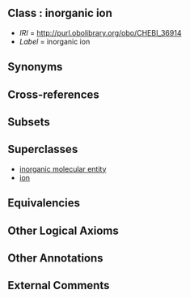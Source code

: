 
## Class : inorganic ion

 * *IRI* = http://purl.obolibrary.org/obo/CHEBI_36914
 * *Label* = inorganic ion

## Synonyms


## Cross-references


## Subsets


## Superclasses

 * [inorganic molecular entity](../../CHEBI/35/CHEBI_24835.md)
 * [ion](../../CHEBI/70/CHEBI_24870.md)

## Equivalencies


## Other Logical Axioms


## Other Annotations


## External Comments

